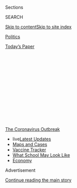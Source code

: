 <div id="app">

<div>

<div>

<div>

<div class="NYTAppHideMasthead css-1q2w90k e1suatyy0">

<div class="section css-ui9rw0 e1suatyy2">

<div class="css-eph4ug er09x8g0">

<div class="css-6n7j50">

</div>

<span class="css-1dv1kvn">Sections</span>

<div class="css-10488qs">

<span class="css-1dv1kvn">SEARCH</span>

</div>

[Skip to content](#site-content)[Skip to site
index](#site-index)

</div>

<div id="masthead-section-label" class="css-1wr3we4 eaxe0e00">

[Politics](https://www.nytimes.com/section/politics)

</div>

<div class="css-10698na e1huz5gh0">

</div>

</div>

<div id="masthead-bar-one" class="section hasLinks css-15hmgas e1csuq9d3">

<div class="css-uqyvli e1csuq9d0">

</div>

<div class="css-1uqjmks e1csuq9d1">

</div>

<div class="css-9e9ivx">

[](https://myaccount.nytimes.com/auth/login?response_type=cookie&client_id=vi)

</div>

<div class="css-1bvtpon e1csuq9d2">

[Today’s
Paper](https://www.nytimes.com/section/todayspaper)

</div>

</div>

</div>

</div>

<div data-aria-hidden="false">

<div id="site-content" data-role="main">

<div>

<div class="css-1aor85t" style="opacity:0.000000001;z-index:-1;visibility:hidden">

<div class="css-1hqnpie">

<div class="css-epjblv">

<span class="css-17xtcya">[Politics](/section/politics)</span><span class="css-x15j1o">|</span><span class="css-fwqvlz">Russia
Is Trying to Steal Virus Vaccine Data, Western Nations
Say</span>

</div>

<div class="css-k008qs">

<div class="css-1iwv8en">

<span class="css-18z7m18"></span>

<div>

</div>

</div>

<span class="css-1n6z4y">https://nyti.ms/2Wsbe4n</span>

<div class="css-1705lsu">

<div class="css-4xjgmj">

<div class="css-4skfbu" data-role="toolbar" data-aria-label="Social Media Share buttons, Save button, and Comments Panel with current comment count" data-testid="share-tools">

  - 
  - 
  - 
  - 
    
    <div class="css-6n7j50">
    
    </div>

  - 

</div>

</div>

</div>

</div>

</div>

</div>

<div id="NYT_TOP_BANNER_REGION" class="css-13pd83m">

<div>

<div id="styln-prism-menu-1592847958612" class="section interactive-content interactive-size-medium css-1edisqu">

<div class="css-17ih8de interactive-body">

<div id="scroll-container" class="css-1gj85ro">

[<span class="styln-title-wrap"><span class="css-1pje3qr">The
Coronavirus</span><span class="css-1pje3qr">
Outbreak</span></span>](https://www.nytimes.com/news-event/coronavirus?action=click&pgtype=Article&state=default&region=TOP_BANNER&context=storylines_menu)

  - <span class="css-kqxiym" data-emphasize="true">live</span>[Latest
    Updates](https://www.nytimes.com/2020/08/01/world/coronavirus-covid-19.html?action=click&pgtype=Article&state=default&region=TOP_BANNER&context=storylines_menu)
  - [Maps and
    Cases](https://www.nytimes.com/interactive/2020/us/coronavirus-us-cases.html?action=click&pgtype=Article&state=default&region=TOP_BANNER&context=storylines_menu)
  - [Vaccine
    Tracker](https://www.nytimes.com/interactive/2020/science/coronavirus-vaccine-tracker.html?action=click&pgtype=Article&state=default&region=TOP_BANNER&context=storylines_menu)
  - [What School May Look
    Like](https://www.nytimes.com/interactive/2020/07/29/us/schools-reopening-coronavirus.html?action=click&pgtype=Article&state=default&region=TOP_BANNER&context=storylines_menu)
  - [Economy](https://www.nytimes.com/live/2020/07/31/business/stock-market-today-coronavirus?action=click&pgtype=Article&state=default&region=TOP_BANNER&context=storylines_menu)

</div>

</div>

</div>

</div>

</div>

<div id="top-wrapper" class="css-1sy8kpn">

<div id="top-slug" class="css-l9onyx">

Advertisement

</div>

[Continue reading the main
story](#after-top)

<div class="ad top-wrapper" style="text-align:center;height:100%;display:block;min-height:250px">

<div id="top" class="place-ad" data-position="top" data-size-key="top">

</div>

</div>

<div id="after-top">

</div>

</div>

<div>

<div id="sponsor-wrapper" class="css-1hyfx7x">

<div id="sponsor-slug" class="css-19vbshk">

Supported by

</div>

[Continue reading the main
story](#after-sponsor)

<div id="sponsor" class="ad sponsor-wrapper" style="text-align:center;height:100%;display:block">

</div>

<div id="after-sponsor">

</div>

</div>

<div class="css-186x18t">

</div>

<div class="css-1vkm6nb ehdk2mb0">

# Russia Is Trying to Steal Virus Vaccine Data, Western Nations Say

</div>

The hackers have been targeting British, Canadian and American
organizations racing to create coronavirus vaccines.

<div class="css-79elbk" data-testid="photoviewer-wrapper">

<div class="css-z3e15g" data-testid="photoviewer-wrapper-hidden">

</div>

<div class="css-1a48zt4 ehw59r15" data-testid="photoviewer-children">

![<span class="css-16f3y1r e13ogyst0" data-aria-hidden="true">A
scientist preparing samples last month during research and development
trials for a vaccine against the coronavirus at a laboratory in St.
Petersburg,
Russia.</span><span class="css-cnj6d5 e1z0qqy90" itemprop="copyrightHolder"><span class="css-1ly73wi e1tej78p0">Credit...</span><span><span>Anton
Vaganov/Reuters</span></span></span>](https://static01.nyt.com/images/2020/07/16/us/politics/16dc-intel/merlin_173444058_24505b78-df60-451b-8bfe-bd08c11f5724-articleLarge.jpg?quality=75&auto=webp&disable=upscale)

</div>

</div>

<div class="css-18e8msd">

<div class="css-vp77d3 epjyd6m0">

<div class="css-hus3qt ey68jwv0" data-aria-hidden="true">

[![Julian E.
Barnes](https://static01.nyt.com/images/2019/12/13/reader-center/author-julian-barnes/author-julian-barnes-thumbLarge.png
"Julian E. Barnes")](https://www.nytimes.com/by/julian-e-barnes)

</div>

<div class="css-1baulvz">

By [<span class="css-1baulvz last-byline" itemprop="name">Julian E.
Barnes</span>](https://www.nytimes.com/by/julian-e-barnes)

</div>

</div>

  - 
    
    <div class="css-ld3wwf e16638kd2">
    
    Published July 16, 2020Updated July 28,
    2020
    
    </div>

  - 
    
    <div class="css-4xjgmj">
    
    <div class="css-pvvomx" data-role="toolbar" data-aria-label="Social Media Share buttons, Save button, and Comments Panel with current comment count" data-testid="share-tools">
    
      - 
      - 
      - 
      - 
        
        <div class="css-6n7j50">
        
        </div>
    
      - 
    
    </div>
    
    </div>

</div>

</div>

<div class="section meteredContent css-1r7ky0e" name="articleBody" itemprop="articleBody">

<div class="css-1fanzo5 StoryBodyCompanionColumn">

<div class="css-53u6y8">

WASHINGTON —
[Russian](https://www.nytimes.com/2020/07/28/us/politics/russia-disinformation-coronavirus.html)
hackers are attempting to steal [coronavirus
vaccine](https://www.nytimes.com/2020/07/28/us/politics/russia-disinformation-coronavirus.html)
research, the American, British and Canadian governments said Thursday,
accusing the Kremlin of opening a new front in its spy battles with the
West amid the worldwide competition to contain the pandemic.

The National Security Agency said that a hacking group implicated in the
2016 break-ins into Democratic Party servers has been trying to steal
intelligence on [vaccines from universities, companies and other health
care
organizations](https://www.nytimes.com/interactive/2020/science/coronavirus-vaccine-tracker.html).
The group, associated with Russian intelligence and known as both APT29
and Cozy Bear, has sought to exploit the chaos created by the
[coronavirus pandemic](https://www.nytimes.com/news-event/coronavirus),
officials said.

American intelligence officials said the Russians were aiming to steal
research to develop their own vaccine more quickly, not to sabotage
other countries’ efforts. There was likely little immediate damage to
global public health, cybersecurity experts said.

The Russian espionage nevertheless signals a new kind of competition
between Moscow and Washington akin to Cold War spies stealing
technological secrets during the space race generations ago.

</div>

</div>

<div class="css-1fanzo5 StoryBodyCompanionColumn">

<div class="css-53u6y8">

The Russian hackers have targeted British, Canadian and American
organizations using malware and sending fraudulent emails to try to
trick their employees into turning over passwords and other security
credentials, all in an effort to gain access to the vaccine research as
well as information about medical supply chains.

The accusations against Russia were also the latest example of an
increasing willingness in recent months by the United States and its
closest intelligence allies to publicly accuse foreign adversaries of
breaches and cyberattacks. The American government has previously warned
about efforts [by China and
Iran](https://www.nytimes.com/2020/05/10/us/politics/coronavirus-china-cyber-hacking.html)
to steal vaccine research.

Attributing such attacks, however, is imprecise, an ambiguity that
Moscow takes advantage of in denying responsibility, as it did Thursday.

Still, government officials, as well as outside experts, expressed
strong confidence that Cozy Bear, controlled by Russia’s elite S.V.R.
intelligence agency, was responsible for the attempted intrusions into
the virus vaccine research.

“We condemn these despicable attacks against those doing vital work to
combat the coronavirus pandemic,” said Paul Chichester, the director of
operations for Britain’s National Cyber Security Center.

</div>

</div>

<div class="css-1fanzo5 StoryBodyCompanionColumn">

<div class="css-53u6y8">

The head of the center, Ciaran Martin, [told NBC
News](https://www.nbcnews.com/news/world/russia-attempting-steal-coronavirus-vaccine-research-u-s-u-k-n1234021)
that the cyberattacks were first detected in February and that no
evidence had emerged that data was
stolen.

<div id="NYT_MAIN_CONTENT_1_REGION" class="css-9tf9ac">

<div>

<div id="styln-covid-updates-world" class="section interactive-content interactive-size-medium css-1ftcdic">

<div class="css-17ih8de interactive-body">

<div id="styln-briefing-block" data-asset-id="QXJ0aWNsZTpueXQ6Ly9hcnRpY2xlLzhiMjRmNTQ0LWVhMmUtNTlmNC1hMDZiLTM0YWI3YTlmN2E4YQ==">

<div class="briefing-block-header-section">

# [Latest Updates: Global Coronavirus Outbreak](https://www.nytimes.com/2020/08/01/world/coronavirus-covid-19.html?action=click&pgtype=Article&state=default&region=MAIN_CONTENT_1&context=storylines_live_updates)

<div class="briefing-block-ts">

Updated 2020-08-02T01:29:11.393Z

</div>

</div>

  - [The U.S. reels as July cases more than double the total of any
    other
    month.](https://www.nytimes.com/2020/08/01/world/coronavirus-covid-19.html?action=click&pgtype=Article&state=default&region=MAIN_CONTENT_1&context=storylines_live_updates#link-34047410)
  - [Top officials work to break impasse over jobless
    benefit.](https://www.nytimes.com/2020/08/01/world/coronavirus-covid-19.html?action=click&pgtype=Article&state=default&region=MAIN_CONTENT_1&context=storylines_live_updates#link-3ac56579)
  - [Thousands in Berlin protest Germany’s coronavirus
    measures.](https://www.nytimes.com/2020/08/01/world/coronavirus-covid-19.html?action=click&pgtype=Article&state=default&region=MAIN_CONTENT_1&context=storylines_live_updates#link-25930521)

<div class="briefing-block-footer">

<div class="briefing-block-footer-meta">

[See more
updates](https://www.nytimes.com/2020/08/01/world/coronavirus-covid-19.html?action=click&pgtype=Article&state=default&region=MAIN_CONTENT_1&context=storylines_live_updates)

</div>

<div class="briefing-block-briefinglinks">

<span>More live coverage:</span>
[Markets](https://www.nytimes.com/live/2020/07/31/business/stock-market-today-coronavirus?action=click&pgtype=Article&state=default&region=MAIN_CONTENT_1&context=storylines_live_updates)

</div>

</div>

</div>

</div>

</div>

</div>

</div>

Government officials would not identify victims of the hackings. But the
primary target of the attacks appeared to be Oxford University in
Britain and the British-Swedish pharmaceutical company AstraZeneca,
which have been jointly working on a vaccine, said Robert Hannigan, the
former head of G.C.H.Q., the British intelligence agency.

Oxford scientists said on Thursday that they had noticed a surprising
resemblance between their vaccine approach and the work that Russian
scientists had reported.

Though Russia could be seeking to steal the vaccine data to bolster its
own research, it could also be trying to avoid relying on Western
countries for any eventual coronavirus vaccine.

While AstraZeneca has announced it will make the Oxford vaccine
available at cost, governments and philanthropies have paid huge sums to
the company to secure their place in line, even without any guarantee it
will work. The United States has said it will pay up to [$1.2 billion to
AstraZeneca](https://www.nytimes.com/2020/05/21/health/coronavirus-vaccine-astrazeneca.html)
to fund a clinical trial and secure 300 million doses. Russia could find
itself near the back of the line if the vaccine proves successful.

“Russia clearly doesn’t want to disrupt vaccine production, but they
don’t want to be dependent on the U.S. or the U.K. for production and
discovery of the vaccine,” said Mr. Hannigan, now an executive at the
BlueVoyant cybersecurity firm. “It not impossible to think Kremlin pride
is such that they don’t want that to happen.”

An intense international race is underway to develop a vaccine for the
coronavirus that has already [killed 580,000
people](https://www.nytimes.com/interactive/2020/world/coronavirus-maps.html)
and upended daily life around the world. More than [155
vaccines](https://www.nytimes.com/interactive/2020/science/coronavirus-vaccine-tracker.html)
are under development, including 23 being tested on humans.

</div>

</div>

<div class="css-1fanzo5 StoryBodyCompanionColumn">

<div class="css-53u6y8">

Some vaccines work by altering another common virus to mimic the
coronavirus to prompt an immune response without making people sick. The
research by Oxford and AstraZeneca is based on one such pathogen, a
chimpanzee adenovirus. Russia’s Ministry of Health is trying to use two
other adenoviruses but is not as far along in its testing as the Oxford
researchers are.

Some officials suggested the Russian attacks have not been hugely
successful but were widespread enough to warrant a coordinated
international warning.

Across the globe, intelligence services have stepped up their focus on
information surrounding the virus. The F.B.I. director, Christopher A.
Wray, accused China last week of [“working to compromise American health
care
organizations”](https://www.fbi.gov/news/speeches/the-threat-posed-by-the-chinese-government-and-the-chinese-communist-party-to-the-economic-and-national-security-of-the-united-states)
conducting Covid-19 research.

“Russia is not alone,” said John Hultquist, the senior director of
intelligence analysis at FireEye, a Silicon Valley cybersecurity firm.
“A lot of people are in this game even if they haven’t been called out
yet. The whole pandemic is absolutely riddled with spies.”

Chinese government hackers have long focused on stealing intellectual
property and technology. Russia has aimed much of its recent
cyberespionage, like election interference, at weakening geopolitical
rivals and strengthening its hand.

“China is more well known for theft through hacking than Russia, which
is of course better now for using hacks for disruption and chaos,” said
[Laura
Rosenberger](https://securingdemocracy.gmfus.org/author/laura-rosenberger/),
a former Obama administration official who now leads the [Alliance for
Securing Democracy.](https://securingdemocracy.gmfus.org/) “But there’s
no question that whoever gets to a vaccine first thinks they will have
geopolitical advantage, and that’s something I’d expect Russia to want.”

Still, a Russian intrusion could inadvertently damage some vaccine data
and additional security protocols to protect from future cyberattacks
could impose a burden on researchers. Private firms are more at risk
than the public, said Mike Chapple, a former National Security Agency
computer scientist who teaches cybersecurity at the University of Notre
Dame.

</div>

</div>

<div class="css-1fanzo5 StoryBodyCompanionColumn">

<div class="css-53u6y8">

“The potential harm here is limited to commercial harm, to companies
that are devoting a lot of their own resources into developing a vaccine
in hopes it will be financially rewarding down the road,” he said.

The Kremlin mocked the announcements Thursday, and Russian officials
said they did not know who could have hacked the companies or research
centers in Britain. One Russian official said the accusation was an
attempt to discredit Moscow’s own work on a
vaccine.

<div id="NYT_MAIN_CONTENT_3_REGION" class="css-9tf9ac">

<div>

<div id="styln-prism-freeform-1594220623585" class="section interactive-content interactive-size-medium css-1ftcdic">

<div class="css-17ih8de interactive-body">

<div id="prism-freeform-block-62021" class="css-19mumt8" data-role="complementary" data-storyline="The Coronavirus Outbreak" data-truncated="true" tabindex="0">

<div class="css-a8d9oz">

<div class="css-eb027h">

[](https://www.nytimes.com/news-event/coronavirus?action=click&pgtype=Article&state=default&region=MAIN_CONTENT_3&context=storylines_faq)

### The Coronavirus Outbreak ›

#### Frequently Asked Questions

Updated July 27, 2020

  - #### Should I refinance my mortgage?
    
      - [It could be a good
        idea,](https://www.nytimes.com/article/coronavirus-money-unemployment.html?action=click&pgtype=Article&state=default&region=MAIN_CONTENT_3&context=storylines_faq)
        because mortgage rates have [never been
        lower.](https://www.nytimes.com/2020/07/16/business/mortgage-rates-below-3-percent.html?action=click&pgtype=Article&state=default&region=MAIN_CONTENT_3&context=storylines_faq)
        Refinancing requests have pushed mortgage applications to some
        of the highest levels since 2008, so be prepared to get in line.
        But defaults are also up, so if you’re thinking about buying a
        home, be aware that some lenders have tightened their standards.

  - #### What is school going to look like in September?
    
      - It is unlikely that many schools will return to a normal
        schedule this fall, requiring the grind of [online
        learning](https://www.nytimes.com/2020/06/05/us/coronavirus-education-lost-learning.html?action=click&pgtype=Article&state=default&region=MAIN_CONTENT_3&context=storylines_faq),
        [makeshift child
        care](https://www.nytimes.com/2020/05/29/us/coronavirus-child-care-centers.html?action=click&pgtype=Article&state=default&region=MAIN_CONTENT_3&context=storylines_faq)
        and [stunted
        workdays](https://www.nytimes.com/2020/06/03/business/economy/coronavirus-working-women.html?action=click&pgtype=Article&state=default&region=MAIN_CONTENT_3&context=storylines_faq)
        to continue. California’s two largest public school districts —
        Los Angeles and San Diego — said on July 13, that [instruction
        will be remote-only in the
        fall](https://www.nytimes.com/2020/07/13/us/lausd-san-diego-school-reopening.html?action=click&pgtype=Article&state=default&region=MAIN_CONTENT_3&context=storylines_faq),
        citing concerns that surging coronavirus infections in their
        areas pose too dire a risk for students and teachers. Together,
        the two districts enroll some 825,000 students. They are the
        largest in the country so far to abandon plans for even a
        partial physical return to classrooms when they reopen in
        August. For other districts, the solution won’t be an
        all-or-nothing approach. [Many
        systems](https://bioethics.jhu.edu/research-and-outreach/projects/eschool-initiative/school-policy-tracker/),
        including the nation’s largest, New York City, are devising
        [hybrid
        plans](https://www.nytimes.com/2020/06/26/us/coronavirus-schools-reopen-fall.html?action=click&pgtype=Article&state=default&region=MAIN_CONTENT_3&context=storylines_faq)
        that involve spending some days in classrooms and other days
        online. There’s no national policy on this yet, so check with
        your municipal school system regularly to see what is happening
        in your community.

  - #### Is the coronavirus airborne?
    
      - The coronavirus [can stay aloft for hours in tiny droplets in
        stagnant
        air](https://www.nytimes.com/2020/07/04/health/239-experts-with-one-big-claim-the-coronavirus-is-airborne.html?action=click&pgtype=Article&state=default&region=MAIN_CONTENT_3&context=storylines_faq),
        infecting people as they inhale, mounting scientific evidence
        suggests. This risk is highest in crowded indoor spaces with
        poor ventilation, and may help explain super-spreading events
        reported in meatpacking plants, churches and restaurants. [It’s
        unclear how often the virus is
        spread](https://www.nytimes.com/2020/07/06/health/coronavirus-airborne-aerosols.html?action=click&pgtype=Article&state=default&region=MAIN_CONTENT_3&context=storylines_faq)
        via these tiny droplets, or aerosols, compared with larger
        droplets that are expelled when a sick person coughs or sneezes,
        or transmitted through contact with contaminated surfaces, said
        Linsey Marr, an aerosol expert at Virginia Tech. Aerosols are
        released even when a person without symptoms exhales, talks or
        sings, according to Dr. Marr and more than 200 other experts,
        who [have outlined the evidence in an open letter to the World
        Health
        Organization](https://academic.oup.com/cid/article/doi/10.1093/cid/ciaa939/5867798).

  - #### What are the symptoms of coronavirus?
    
      - Common symptoms [include fever, a dry cough, fatigue and
        difficulty breathing or shortness of
        breath.](https://www.nytimes.com/article/symptoms-coronavirus.html?action=click&pgtype=Article&state=default&region=MAIN_CONTENT_3&context=storylines_faq)
        Some of these symptoms overlap with those of the flu, making
        detection difficult, but runny noses and stuffy sinuses are less
        common. [The C.D.C. has
        also](https://www.nytimes.com/2020/04/27/health/coronavirus-symptoms-cdc.html?action=click&pgtype=Article&state=default&region=MAIN_CONTENT_3&context=storylines_faq)
        added chills, muscle pain, sore throat, headache and a new loss
        of the sense of taste or smell as symptoms to look out for. Most
        people fall ill five to seven days after exposure, but symptoms
        may appear in as few as two days or as many as 14 days.

  - #### Does asymptomatic transmission of Covid-19 happen?
    
      - So far, the evidence seems to show it does. A widely cited
        [paper](https://www.nature.com/articles/s41591-020-0869-5)
        published in April suggests that people are most infectious
        about two days before the onset of coronavirus symptoms and
        estimated that 44 percent of new infections were a result of
        transmission from people who were not yet showing symptoms.
        Recently, a top expert at the World Health Organization stated
        that transmission of the coronavirus by people who did not have
        symptoms was “very rare,” [but she later walked back that
        statement.](https://www.nytimes.com/2020/06/09/world/coronavirus-updates.html?action=click&pgtype=Article&state=default&region=MAIN_CONTENT_3&context=storylines_faq#link-1f302e21)

<div id="styln-survey-component-62021" class="styln-survey-component" data-surveyname="faq" data-surveystoryline="coronavirus">

</div>

</div>

<div class="css-6mllg9">

</div>

<div class="css-pmm6ed">

<span class="css-5gimkt"></span>

</div>

</div>

</div>

</div>

</div>

</div>

</div>

Dmitri S. Peskov, the spokesman for President Vladimir V. Putin of
Russia, told reporters that the accusations were unacceptable. “Russia
has nothing to do with these attempts,” he said.

Cozy Bear is one of the highest-profile, and most successful, hacking
groups associated with the Russian government. It was implicated
alongside the group Fancy Bear in the [2016 hacking of the Democratic
National
Committee](https://www.nytimes.com/2018/07/13/us/politics/mueller-indictment-russian-intelligence-hacking.html).
Though Cozy Bear is believed [to have breached the committee’s
computers](https://www.nytimes.com/2019/01/18/technology/dnc-russian-hacking.html),
it played no known role in releasing stolen Democratic emails.

Cozy Bear “has a long history of targeting governmental, diplomatic,
think tank, health care and energy organizations for intelligence gain,
so we encourage everyone to take this threat seriously,” said Anne
Neuberger, the National Security Agency’s cybersecurity director.

The malware used by Cozy Bear to steal the vaccine research included
code known as “WellMess” and “WellMail.” The Russian group has not
previously used that malware, according to British officials.

But American experts say the tactics used in trying to obtain access to
the vaccine data bear all the hallmarks of Russian intelligence
officials. And American officials said they were confident in
attributing the attacks to the Russian hacking group.

</div>

</div>

<div class="css-1fanzo5 StoryBodyCompanionColumn">

<div class="css-53u6y8">

The American, British and Canadian governments said Cozy Bear used
[recently publicized weak spots in computer
networks](https://media.defense.gov/2020/Jul/16/2002457639/-1/-1/0/NCSC_APT29_ADVISORY-QUAD-OFFICIAL-20200709-1810.PDF)
to get a foothold. If organizations do not immediately patch a
vulnerability that a software company has identified, their networks can
be exposed to hacks.

Once Cozy Bear hackers exploit those gaps to gain entry to a computer
system, they create legitimate credentials to maintain access even after
the hole is patched.

While the various Russian hacking groups often share similar targets,
they are run by different intelligence agencies for different purposes.

Hackers with Cozy Bear are after information but do not generally
release it publicly, according to government and outside experts. Fancy
Bear, which works for Russian military intelligence and is also known as
APT28, will often publicize the information it steals.

Cozy Bear’s ties are to the S.V.R., the Russian equivalent of the
C.I.A., according to current and former officials. Unlike other Russian
hackers, Cozy Bears operations are sophisticated, stealthy and hard to
detect.

“Their job is quiet, old-fashioned intelligence collection,” said Mr.
Hultquist, the cybersecurity analyst.

Reporting was contributed by Nicole Perlroth from San Francisco, David
D. Kirkpatrick and Stephen Castle from London, Andrew Higgins from
Moscow, and Charlie Savage from Washington.

</div>

</div>

<div>

</div>

</div>

<div>

</div>

<div>

</div>

<div>

</div>

<div>

<div id="bottom-wrapper" class="css-1ede5it">

<div id="bottom-slug" class="css-l9onyx">

Advertisement

</div>

[Continue reading the main
story](#after-bottom)

<div id="bottom" class="ad bottom-wrapper" style="text-align:center;height:100%;display:block;min-height:90px">

</div>

<div id="after-bottom">

</div>

</div>

</div>

</div>

</div>

## Site Index

<div>

</div>

## Site Information Navigation

  - [© <span>2020</span> <span>The New York Times
    Company</span>](https://help.nytimes.com/hc/en-us/articles/115014792127-Copyright-notice)

<!-- end list -->

  - [NYTCo](https://www.nytco.com/)
  - [Contact
    Us](https://help.nytimes.com/hc/en-us/articles/115015385887-Contact-Us)
  - [Work with us](https://www.nytco.com/careers/)
  - [Advertise](https://nytmediakit.com/)
  - [T Brand Studio](http://www.tbrandstudio.com/)
  - [Your Ad
    Choices](https://www.nytimes.com/privacy/cookie-policy#how-do-i-manage-trackers)
  - [Privacy](https://www.nytimes.com/privacy)
  - [Terms of
    Service](https://help.nytimes.com/hc/en-us/articles/115014893428-Terms-of-service)
  - [Terms of
    Sale](https://help.nytimes.com/hc/en-us/articles/115014893968-Terms-of-sale)
  - [Site
    Map](https://spiderbites.nytimes.com)
  - [Help](https://help.nytimes.com/hc/en-us)
  - [Subscriptions](https://www.nytimes.com/subscription?campaignId=37WXW)

</div>

</div>

</div>

</div>
